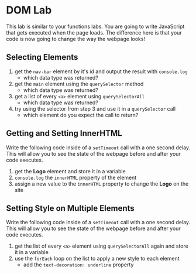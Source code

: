# DOM Lab

This lab is similar to your functions labs. You are going to write JavaScript that gets executed when the page loads. The difference here is that your code is now going to change the way the webpage looks!

## Selecting Elements

1. get the `nav-bar` element by it's id and output the result with `console.log`
   - which data type was returned?
2. get the `main` element using the `querySelector` method
   - which data type was returned?
3. get a list of every `<a>` element using `querySelectorAll`
   - which data type was returned?
4. try using the selector from step 3 and use it in a `querySelector` call
   - which element do you expect the call to return?

## Getting and Setting InnerHTML

Write the following code inside of a `setTimeout` call with a one second delay. This will allow you to see the state of the webpage before and after your code executes.

1. get the **Logo** element and store it in a variable
2. `console.log` the `innerHTML` property of the element
3. assign a new value to the `innerHTML` property to change the **Logo** on the site

## Setting Style on Multiple Elements

Write the following code inside of a `setTimeout` call with a one second delay. This will allow you to see the state of the webpage before and after your code executes.

1. get the list of every `<a>` element using `querySelectorAll` again and store it in a variable
2. use the `forEach` loop on the list to apply a new style to each element
   - add the `text-decoration: underline` property
